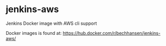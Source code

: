# jenkins-aws
Jenkins Docker image with AWS cli support

Docker images is found at:
https://hub.docker.com/r/bechhansen/jenkins-aws/
